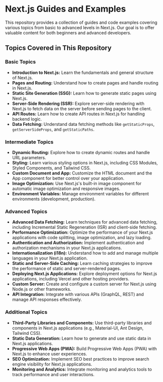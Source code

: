 # Next.js Guides and Examples

This repository provides a collection of guides and code examples covering various topics from basic to advanced levels in Next.js. Our goal is to offer valuable content for both beginners and advanced developers.

## Topics Covered in This Repository

### Basic Topics
- **Introduction to Next.js:** Learn the fundamentals and general structure of Next.js.
- **Pages and Routing:** Understand how to create pages and handle routing in Next.js.
- **Static Site Generation (SSG):** Learn how to generate static pages using Next.js.
- **Server-Side Rendering (SSR):** Explore server-side rendering with Next.js to fetch data on the server before sending pages to the client.
- **API Routes:** Learn how to create API routes in Next.js for handling backend logic.
- **Data Fetching:** Understand data fetching methods like `getStaticProps`, `getServerSideProps`, and `getStaticPaths`.

### Intermediate Topics
- **Dynamic Routing:** Explore how to create dynamic routes and handle URL parameters.
- **Styling:** Learn various styling options in Next.js, including CSS Modules, Styled Components, and Tailwind CSS.
- **Custom Document and App:** Customize the HTML document and the App component for better control over your application.
- **Image Optimization:** Use Next.js's built-in image component for automatic image optimization and responsive images.
- **Environment Variables:** Manage environment variables for different environments (development, production).

### Advanced Topics
- **Advanced Data Fetching:** Learn techniques for advanced data fetching, including Incremental Static Regeneration (ISR) and client-side fetching.
- **Performance Optimization:** Optimize the performance of your Next.js applications with code splitting, image optimization, and lazy loading.
- **Authentication and Authorization:** Implement authentication and authorization mechanisms in your Next.js applications.
- **Internationalization (i18n):** Understand how to add and manage multiple languages in your Next.js application.
- **Static and Server-Side Caching:** Learn caching strategies to improve the performance of static and server-rendered pages.
- **Deploying Next.js Applications:** Explore deployment options for Next.js applications, including Vercel and other hosting providers.
- **Custom Server:** Create and configure a custom server for Next.js using Node.js or other frameworks.
- **API Integration:** Integrate with various APIs (GraphQL, REST) and manage API responses effectively.

### Additional Topics
- **Third-Party Libraries and Components:** Use third-party libraries and components in Next.js applications (e.g., Material-UI, Ant Design, Tailwind CSS).
- **Static Data Generation:** Learn how to generate and use static data in Next.js applications.
- **Progressive Web Apps (PWA):** Build Progressive Web Apps (PWA) with Next.js to enhance user experiences.
- **SEO Optimization:** Implement SEO best practices to improve search engine visibility for Next.js applications.
- **Monitoring and Analytics:** Integrate monitoring and analytics tools to track performance and user interactions.
